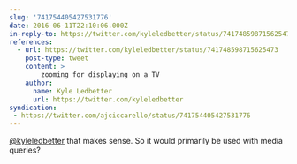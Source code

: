 ```yaml
---
slug: '741754405427531776'
date: 2016-06-11T22:10:06.000Z
in-reply-to: https://twitter.com/kyleledbetter/status/741748598715625473
references:
  - url: https://twitter.com/kyleledbetter/status/741748598715625473
    post-type: tweet
    content: >
        zooming for displaying on a TV
    author:
      name: Kyle Ledbetter
      url: https://twitter.com/kyleledbetter
syndication:
 - https://twitter.com/ajciccarello/status/741754405427531776
---
```


[@kyleledbetter](https://twitter.com/kyleledbetter) that makes sense. So it would primarily be used with media queries?
